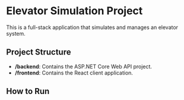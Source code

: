 # Elevator Simulation Project

This is a full-stack application that simulates and manages an elevator system.

## Project Structure

- **/backend**: Contains the ASP.NET Core Web API project.
- **/frontend**: Contains the React client application.

## How to Run

